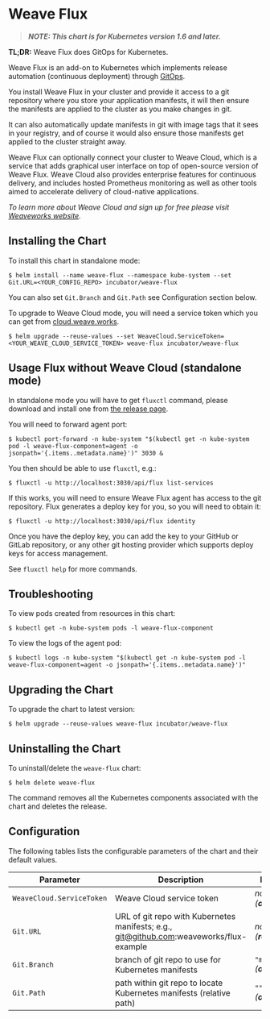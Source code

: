 # Weave Flux

> ***NOTE: This chart is for Kubernetes version 1.6 and later.***

**TL;DR:** Weave Flux does GitOps for Kubernetes.

Weave Flux is an add-on to Kubernetes which implements release automation (continuous deployment) through [GitOps][].

[GitOps]: https://www.weave.works/blog/gitops-operations-by-pull-request

You install Weave Flux in your cluster and provide it access to a git repository where you store your application manifests, it will then ensure the manifests
are applied to the cluster as you make changes in git.

It can also automatically update manifests in git with image tags that it sees in your registry, and of course it would also ensure those manifests get applied
to the cluster straight away.

Weave Flux can optionally connect your cluster to Weave Cloud, which is a service that adds graphical user interface on top of open-source version of Weave Flux.
Weave Cloud also provides enterprise features for continuous delivery, and includes hosted Prometheus monitoring as well as other tools aimed to accelerate
delivery of cloud-native applications.

_To learn more about Weave Cloud and sign up for free please visit [Weaveworks website](https://weave.works)._

## Installing the Chart

To install this chart in standalone mode:

```console
$ helm install --name weave-flux --namespace kube-system --set Git.URL=<YOUR_CONFIG_REPO> incubator/weave-flux
```

You can also set `Git.Branch` and `Git.Path` see Configuration section below.

To upgrade to Weave Cloud mode, you will need a service token which you can get from [cloud.weave.works](https://cloud.weave.works/).

```console
$ helm upgrade --reuse-values --set WeaveCloud.ServiceToken=<YOUR_WEAVE_CLOUD_SERVICE_TOKEN> weave-flux incubator/weave-flux
```

## Usage Flux without Weave Cloud (standalone mode)

In standalone mode you will have to get `fluxctl` command, please download and install one from [the release page](https://github.com/weaveworks/flux/releases/latest).

You will need to forward agent port:
```console
$ kubectl port-forward -n kube-system "$(kubectl get -n kube-system pod -l weave-flux-component=agent -o jsonpath='{.items..metadata.name}')" 3030 &
```

You then should be able to use `fluxctl`, e.g.:
```console
$ fluxctl -u http://localhost:3030/api/flux list-services
```

If this works, you will need to ensure Weave Flux agent has access to the git repository.
Flux generates a deploy key for you, so you will need to obtain it:
```console
$ fluxctl -u http://localhost:3030/api/flux identity
```

Once you have the deploy key, you can add the key to your GitHub or GitLab repository, or any other git
hosting provider which supports deploy keys for access management.

See `fluxctl help` for more commands.

## Troubleshooting

To view pods created from resources in this chart:
```console
$ kubectl get -n kube-system pods -l weave-flux-component
```

To view the logs of the agent pod:
```console
$ kubectl logs -n kube-system "$(kubectl get -n kube-system pod -l weave-flux-component=agent -o jsonpath='{.items..metadata.name}')"
```

## Upgrading the Chart

To upgrade the chart to latest version:
```console
$ helm upgrade --reuse-values weave-flux incubator/weave-flux
```

## Uninstalling the Chart

To uninstall/delete the `weave-flux` chart:

```console
$ helm delete weave-flux
```

The command removes all the Kubernetes components associated with the chart and deletes the release.

## Configuration

The following tables lists the configurable parameters of the chart and their default values.

| Parameter | Description | Default |
| --------- | ----------- | ------- |
| `WeaveCloud.ServiceToken` | Weave Cloud service token | _none_ _(**optional**)_ |
| `Git.URL` | URL of git repo with Kubernetes manifests; e.g., git@github.com:weaveworks/flux-example | _none_ _(**required**)_ |
| `Git.Branch` |  branch of git repo to use for Kubernetes manifests | `"master"` _(**optional**)_ |
| `Git.Path` | path within git repo to locate Kubernetes manifests (relative path) | `""` _(**optional**)_ |
